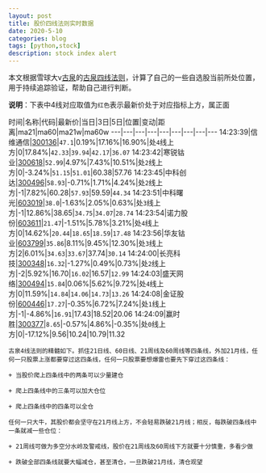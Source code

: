 ```yaml
---
layout: post
title: 股价四线法则实时数据
date: 2020-5-10
categories: blog
tags: [python,stock]
description: stock index alert
---
```



本文根据雪球大v[古泉](https://xueqiu.com/u/7148646888)的[古泉四线法则](https://xueqiu.com/7148646888/130498192)，计算了自己的一些自选股当前所处位置，用于持续追踪验证，帮助自己进行判断。

**说明**：下表中4线对应取值为`红色`表示最新价处于对应指标上方，属正面

时间|名称|代码|最新价|当日|3日|5日|位置|变动|距离|ma21|ma60|ma21w|ma60w
---|---|---|---|---|---|---|---|---
14:23:39|信维通信|[300136](https://xueqiu.com/S/SZ300136)|`47.1`|0.19%|17.16%|16.90%|处`4`线上方|0|17.84%|`42.33`|`39.94`|`42.17`|`36.07`
14:23:42|寒锐钴业|[300618](https://xueqiu.com/S/SZ300618)|`52.99`|4.97%|7.43%|10.51%|处`2`线上方|0|-3.24%|`51.15`|`51.01`|60.38|57.76
14:23:45|中科创达|[300496](https://xueqiu.com/S/SZ300496)|`58.93`|-0.71%|1.71%|4.24%|处`2`线上方|-1|7.82%|60.28|`57.93`|59.59|`44.34`
14:23:51|中科曙光|[603019](https://xueqiu.com/S/SH603019)|`38.0`|-1.63%|2.05%|0.63%|处`3`线上方|-1|12.86%|38.65|`34.75`|`34.07`|`28.74`
14:23:54|诺力股份|[603611](https://xueqiu.com/S/SH603611)|`21.47`|-1.51%|5.78%|3.21%|处`4`线上方|0|14.62%|`20.44`|`18.65`|`18.59`|`17.48`
14:23:56|华友钴业|[603799](https://xueqiu.com/S/SH603799)|`35.86`|8.11%|9.45%|12.30%|处`3`线上方|2|6.01%|`34.63`|`33.67`|37.74|`30.14`
14:24:00|长亮科技|[300348](https://xueqiu.com/S/SZ300348)|`16.32`|-1.27%|0.49%|0.73%|处`2`线上方|-2|5.92%|16.70|`16.02`|16.57|`12.99`
14:24:03|盛天网络|[300494](https://xueqiu.com/S/SZ300494)|`15.84`|0.06%|5.62%|9.72%|处`4`线上方|0|11.59%|`14.84`|`14.06`|`14.73`|`13.26`
14:24:08|金证股份|[600446](https://xueqiu.com/S/SH600446)|`17.27`|-0.35%|6.72%|7.24%|处`1`线上方|-1|-4.86%|`16.91`|17.43|18.52|20.06
14:24:09|赢时胜|[300377](https://xueqiu.com/S/SZ300377)|`8.65`|-0.57%|4.86%|-0.35%|处`0`线上方|0|-17.12%|9.56|10.24|10.79|11.32

```
古泉4线法则的精髓如下。抓住21日线、60日线、21周线及60周线等四条线，外加21月线，任何一只股票上涨都要穿过这四条线，任何一只股票要想爆雷也要先下穿过这四条线：

+ 当股价爬上四条线中的两条可以少量建仓

+ 爬上四条线中的三条可以加大仓位

+ 爬上四条线中的四条可以全仓

任何一只大牛，其股价都会坚守在21月线上方，不会轻易跌破21月线；相反，每跌破四条线中一条就减一些仓位：

+ 21周线可做为多空分水岭及警戒线，股价在21周线及60周线下方就要十分慎重，多看少做

+ 跌破全部四条线就要大幅减仓，甚至清仓，一旦跌破21月线，清仓观望
```
